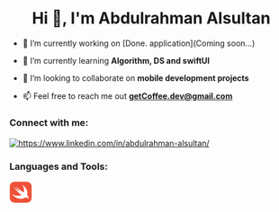 <h1 align="center">Hi 👋, I'm Abdulrahman Alsultan</h1>

- 🔭 I’m currently working on [Done. application](Coming soon...)

- 🌱 I’m currently learning **Algorithm, DS and swiftUI**

- 👯 I’m looking to collaborate on **mobile development projects**

- 📫 Feel free to reach me out **getCoffee.dev@gmail.com**

<h3 align="left">Connect with me:</h3>
<p align="left">
<a href="https://linkedin.com/in/https://www.linkedin.com/in/abdulrahman-alsultan/" target="blank"><img align="center" src="https://raw.githubusercontent.com/rahuldkjain/github-profile-readme-generator/master/src/images/icons/Social/linked-in-alt.svg" alt="https://www.linkedin.com/in/abdulrahman-alsultan/" height="30" width="40" /></a>
</p>

<h3 align="left">Languages and Tools:</h3>
<p align="left"> <a href="https://developer.apple.com/swift/" target="_blank" rel="noreferrer"> <img src="https://raw.githubusercontent.com/devicons/devicon/master/icons/swift/swift-original.svg" alt="swift" width="40" height="40"/> </a> </p>
